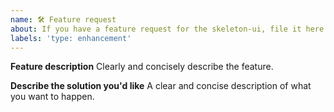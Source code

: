 ```yaml
---
name: 🛠 Feature request
about: If you have a feature request for the skeleton-ui, file it here.
labels: 'type: enhancement'
---
```


**Feature description**
Clearly and concisely describe the feature.

**Describe the solution you'd like**
A clear and concise description of what you want to happen.